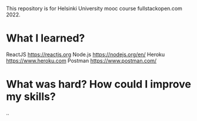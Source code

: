 This repository is for Helsinki University mooc course fullstackopen.com 2022.

# What I learned?

ReactJS https://reactjs.org 
Node.js https://nodejs.org/en/
Heroku https://www.heroku.com
Postman https://www.postman.com/ 

# What was hard? How could I improve my skills?

..